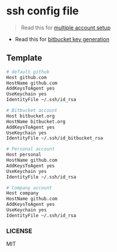 # ssh config file

> Read this for [multiple account setup](https://stackoverflow.com/questions/2419566/best-way-to-use-multiple-ssh-private-keys-on-one-client)

- Read this for [bitbucket key generation](https://support.atlassian.com/bitbucket-cloud/docs/set-up-an-ssh-key/)

## Template

```sh
# default github
Host github.com
HostName github.com
AddKeysToAgent yes
UseKeychain yes
IdentityFile ~/.ssh/id_rsa

# Bitbucket account
Host bitbucket.org
HostName bitbucket.org
AddKeysToAgent yes
UseKeychain yes
IdentityFile ~/.ssh/id_bitbucket_rsa

# Personal account
Host personal
HostName github.com
AddKeysToAgent yes
UseKeychain yes
IdentityFile ~/.ssh/id_rsa

# Company account
Host company
HostName github.com
AddKeysToAgent yes
UseKeychain yes
IdentityFile ~/.ssh/id_rsa

```

### LICENSE 

MIT

